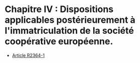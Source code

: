 # Chapitre IV : Dispositions applicables postérieurement à l'immatriculation de la société coopérative européenne.

* [Article R2364-1](./LEGIARTI000018776691.md)
